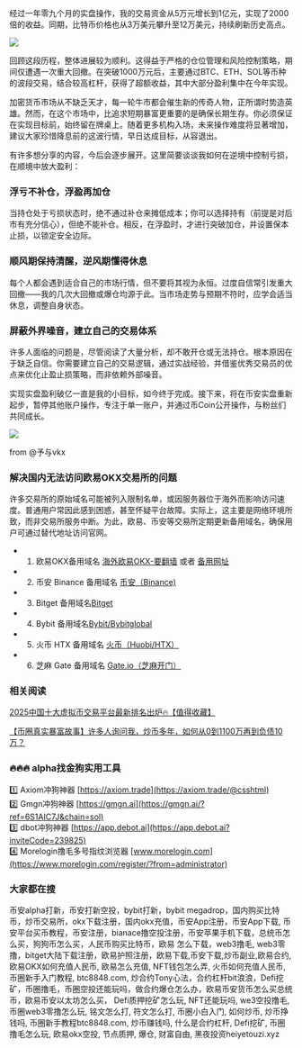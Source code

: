 经过一年零九个月的实盘操作，我的交易资金从5万元增长到1亿元，实现了2000倍的收益。同期，比特币价格也从3万美元攀升至12万美元，持续刷新历史高点。

[![](https://307e939.webp.li/67aae5f153b6d183.jpg)](https://btc8848.com/top-10-exchanges)

回顾这段历程，整体进展较为顺利。这得益于严格的仓位管理和风险控制策略，期间仅遭遇一次重大回撤。在突破1000万元后，主要通过BTC、ETH、SOL等币种的波段交易，结合较高杠杆，获得了超额收益，其中大部分盈利集中在今年实现。

加密货币市场从不缺乏天才，每一轮牛市都会催生新的传奇人物，正所谓时势造英雄。然而，在这个市场中，比追求短期暴富更重要的是确保长期生存。你必须保证在实现目标前，始终留在牌桌上。随着更多机构入场，未来操作难度将显著增加，建议大家珍惜降息前的这波行情，早日达成目标，从容退出。

有许多想分享的内容，今后会逐步展开。这里简要谈谈我如何在逆境中控制亏损，在顺境中放大盈利：

### 浮亏不补仓，浮盈再加仓
当持仓处于亏损状态时，绝不通过补仓来摊低成本；你可以选择持有（前提是对后市有充分信心），但绝不能补仓。相反，在浮盈时，才进行突破加仓，并设置保本止损，以锁定安全边际。

### 顺风期保持清醒，逆风期懂得休息
每个人都会遇到适合自己的市场行情，但不要将其视为永恒。过度自信常引发重大回撤——我的几次大回撤或爆仓均源于此。当市场走势与预期不符时，应学会适当休息，调整自身状态。

### 屏蔽外界噪音，建立自己的交易体系
许多人面临的问题是，尽管阅读了大量分析，却不敢开仓或无法持仓。根本原因在于缺乏自信。你需要建立自己的交易逻辑，通过实战经验，并借鉴优秀交易员的优点来优化止盈止损策略，而非依赖外部噪音。

实现实盘盈利破亿一直是我的小目标，如今终于完成。接下来，将在币安实盘重新起步，暂停其他账户操作，专注于单一账户，并通过币Coin公开操作，与粉丝们共同成长。

[![](https://307e939.webp.li/20250714181655805.png)](https://btc8848.com/top-10-exchanges)

from @予与vkx

### 解决国内无法访问欧易OKX交易所的问题
许多交易所的原始域名可能被列入限制名单，或因服务器位于海外而影响访问速度。普通用户常因此感到困惑，甚至怀疑平台故障。实际上，这主要是网络环境所致，而非交易所服务中断。为此，欧易、币安等交易所定期更新备用域名，确保用户可通过替代地址访问官网。

- 1. 欧易OKX备用域名 [海外欧易OKX-要翻墙](https://www.okx.com/zh-hans/join/18639032) 或者 [备用网址](https://www.chouyi.world/zh-hans/join/18639032) 
- 2. 币安 Binance 备用域名 [币安（Binance)](https://accounts.binance.com/zh-CN/register?ref=36457687)
- 3. Bitget 备用域名[Bitget](https://www.bitget.com/zh-CN/referral/register?from=referral&clacCode=VRNEYUTR)
- 4. Bybit 备用域名[Bybit/Bybitglobal](https://www.bybitglobal.com/zh-MY/invite/?ref=VMKORMM)
- 5. 火币 HTX 备用域名 [火币（Huobi/HTX）](https://www.htx.com/invite/zh-cn/1f?invite_code=whf45223)
- 6. 芝麻 Gate 备用域名 [Gate.io（芝麻开门）](https://www.gate.io/zh/signup?ref_type=103&ref=A1ERAQ)

### 相关阅读
[2025中国十大虚拟币交易平台最新排名出炉🔥【值得收藏】](https://btc8848.com/top-10-exchanges/)

[【币圈真实暴富故事】许多人询问我，炒币多年，如何从0到1100万再到负债10万？](https://heiyetouzi.xyz/biquanstory001/)


### 🔥🔥🔥 alpha找金狗实用工具
1️⃣ Axiom冲狗神器 [https://axiom.trade](https://axiom.trade/@csshtml)  
2️⃣ Gmgn冲狗神器 [https://gmgn.ai](https://gmgn.ai/?ref=6S1AIC7J&chain=sol)  
3️⃣ dbot冲狗神器 [https://app.debot.ai](https://app.debot.ai?inviteCode=239825)  
4️⃣ Morelogin撸毛多号指纹浏览器 [www.morelogin.com](https://www.morelogin.com/register/?from=administrator)  


### 大家都在搜
币安alpha打新，币安打新空投，bybit打新，bybit megadrop，国内购买比特币，炒币交易所，okx下载注册，国内okx充值，币安App注册，币安App下载, 币安平台买币教程，币安注册，bianace撸空投注册，币安苹果手机下载，总统币怎么买，狗狗币怎么买，人民币购买比特币，欧易 怎么下载，web3撸毛, web3零撸，bitget大陆下载注册，欧易护照注册，欧易下载,币安下载,炒币副业,欧易合约, 欧易OKX如何充值人民币, 欧易怎么充值, NFT钱包怎么弄, 火币如何充值人民币, 币圈新手入门教程, btc8848.com, 炒合约Tony心法，合约杠杆bit浪浪，Defi挖矿，币圈撸毛，币圈空投还能玩吗，做合约爆仓怎么办，欧易币安货币怎么买总统币，欧易币安以太坊怎么买， Defi质押挖矿怎么玩, NFT还能玩吗, we3空投撸毛, 币圈web3零撸怎么玩, 铭文怎么打, 符文怎么打, 币圈小白入门, 如何炒币, 炒币挣钱吗, 币圈新手教程btc8848.com, 炒币赚钱吗, 什么是合约杠杆, Defi挖矿, 币圈撸毛怎么玩, 欧易okx空投, 节点质押, 爆仓, 财富自由, 黑夜投资heiyetouzi.xyz